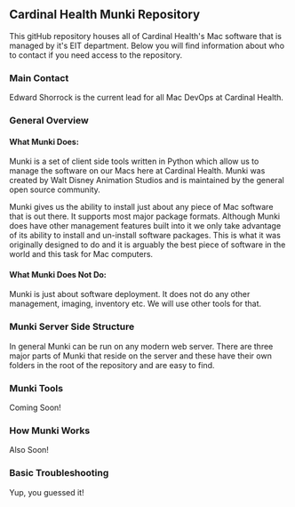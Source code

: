 ## Cardinal Health Munki Repository
This gitHub repository houses all of Cardinal Health's Mac software that is managed by it's EIT department. Below you will find information about who to contact if you need access to the repository.

### Main Contact
Edward Shorrock is the current lead for all Mac DevOps at Cardinal Health.

### General Overview
#### What Munki Does:
Munki is a set of client side tools written in Python which allow us to manage the software on our Macs here at Cardinal Health. Munki was created by Walt Disney Animation Studios and is maintained by the general open source community.

Munki gives us the ability to install just about any piece of Mac software that is out there. It supports most major package formats. Although Munki does have other management features built into it we only take advantage of its ability to install and un-install software packages. This is what it was originally designed to do and it is arguably the best piece of software in the world and this task for Mac computers.

#### What Munki Does Not Do:
Munki is just about software deployment. It does not do any other management, imaging, inventory etc. We will use other tools for that.

### Munki Server Side Structure
In general Munki can be run on any modern web server. There are three major parts of Munki that reside on the server and these have their own folders in the root of the repository and are easy to find. 

### Munki Tools
Coming Soon!

### How Munki Works
Also Soon!

### Basic Troubleshooting
Yup, you guessed it!
